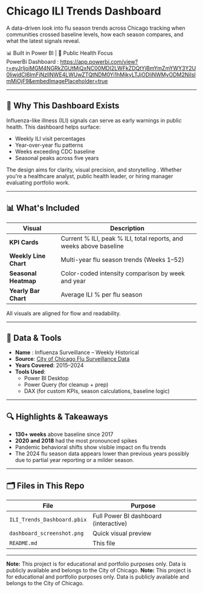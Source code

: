 #  Chicago ILI Trends Dashboard

A data-driven look into flu season trends across Chicago tracking when communities crossed baseline levels, how each season compares, and what the latest signals reveal.

📊 Built in Power BI | 🏥 Public Health Focus  
PowerBi Dashboard : https://app.powerbi.com/view?r=eyJrIjoiMGM4NGRkZGUtMjQxNC00MDI2LWFkZDQtYjBmYmZmYWY3Y2U0IiwidCI6ImFjNzllNWE4LWUwZTQtNDM0Yi1hMjkyLTJjODliNWMyODM2NiIsImMiOjF9&embedImagePlaceholder=true

---

## 📌 Why This Dashboard Exists

Influenza-like illness (ILI) signals can serve as early warnings in public health. This dashboard helps surface:

- Weekly ILI visit percentages
- Year-over-year flu patterns
- Weeks exceeding CDC baseline
- Seasonal peaks across five years

The design aims for clarity, visual precision, and storytelling . Whether you're a healthcare analyst, public health leader, or hiring manager evaluating portfolio work.

---

## 📊 What's Included

| Visual                  | Description                                                      |
|------------------------|------------------------------------------------------------------|
| **KPI Cards**          | Current % ILI, peak % ILI, total reports, and weeks above baseline |
| **Weekly Line Chart**  | Multi-year flu season trends (Weeks 1–52)                        |
| **Seasonal Heatmap**   | Color-coded intensity comparison by week and year               |
| **Yearly Bar Chart**   | Average ILI % per flu season                                     |

All visuals are aligned for flow and readability.

---

## 📂 Data & Tools

- **Name** : Influenza Surveillance – Weekly Historical
- **Source**: [City of Chicago Flu Surveillance Data](https://data.cityofchicago.org/Health-Human-Services/Influenza-Surveillance-Weekly-Historical/6xmk-qk57)
- **Years Covered**: 2015–2024
- **Tools Used**:
  - Power BI Desktop
  - Power Query (for cleanup + prep)
  - DAX (for custom KPIs, season calculations, baseline logic)

---

## 🔍 Highlights & Takeaways

- **130+ weeks** above baseline since 2017
- **2020 and 2018** had the most pronounced spikes
- Pandemic behavioral shifts show visible impact on flu trends
- The 2024 flu season data appears lower than previous years possibly due to partial year reporting or a milder season.

---

## 🗂️ Files in This Repo

| File                          | Purpose                                       |
|-------------------------------|-----------------------------------------------|
| `ILI_Trends_Dashboard.pbix`   | Full Power BI dashboard (interactive)         |
| `dashboard_screenshot.png`    | Quick visual preview                          |
| `README.md`                   | This file                                     |


---
**Note:** This project is for educational and portfolio purposes only. Data is publicly available and belongs to the City of Chicago.
**Note:** This project is for educational and portfolio purposes only. Data is publicly available and belongs to the City of Chicago.

